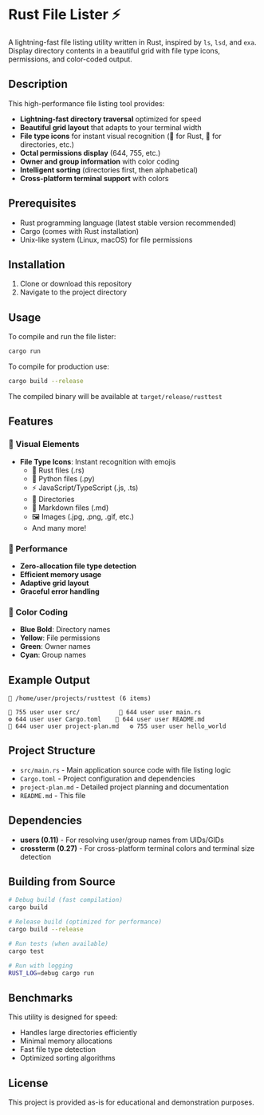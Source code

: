 # Rust File Lister ⚡

A lightning-fast file listing utility written in Rust, inspired by `ls`, `lsd`, and `exa`. Display directory contents in a beautiful grid with file type icons, permissions, and color-coded output.

## Description

This high-performance file listing tool provides:
- **Lightning-fast directory traversal** optimized for speed
- **Beautiful grid layout** that adapts to your terminal width
- **File type icons** for instant visual recognition (🦀 for Rust, 📁 for directories, etc.)
- **Octal permissions display** (644, 755, etc.)
- **Owner and group information** with color coding
- **Intelligent sorting** (directories first, then alphabetical)
- **Cross-platform terminal support** with colors

## Prerequisites

- Rust programming language (latest stable version recommended)
- Cargo (comes with Rust installation)
- Unix-like system (Linux, macOS) for file permissions

## Installation

1. Clone or download this repository
2. Navigate to the project directory

## Usage

To compile and run the file lister:

```bash
cargo run
```

To compile for production use:

```bash
cargo build --release
```

The compiled binary will be available at `target/release/rusttest`

## Features

### 🎨 Visual Elements
- **File Type Icons**: Instant recognition with emojis
  - 🦀 Rust files (.rs)
  - 🐍 Python files (.py) 
  - ⚡ JavaScript/TypeScript (.js, .ts)
  - 📁 Directories
  - 📝 Markdown files (.md)
  - 🖼️ Images (.jpg, .png, .gif, etc.)
  - And many more!

### 🎯 Performance
- **Zero-allocation file type detection**
- **Efficient memory usage**
- **Adaptive grid layout**
- **Graceful error handling**

### 🌈 Color Coding
- **Blue Bold**: Directory names
- **Yellow**: File permissions  
- **Green**: Owner names
- **Cyan**: Group names

## Example Output

```
📂 /home/user/projects/rusttest (6 items)

📁 755 user user src/           🦀 644 user user main.rs        
⚙️ 644 user user Cargo.toml    📝 644 user user README.md      
📝 644 user user project-plan.md   ⚙️ 755 user user hello_world
```

## Project Structure

- `src/main.rs` - Main application source code with file listing logic
- `Cargo.toml` - Project configuration and dependencies
- `project-plan.md` - Detailed project planning and documentation
- `README.md` - This file

## Dependencies

- **users (0.11)** - For resolving user/group names from UIDs/GIDs
- **crossterm (0.27)** - For cross-platform terminal colors and terminal size detection

## Building from Source

```bash
# Debug build (fast compilation)
cargo build

# Release build (optimized for performance)
cargo build --release

# Run tests (when available)
cargo test

# Run with logging
RUST_LOG=debug cargo run
```

## Benchmarks

This utility is designed for speed:
- Handles large directories efficiently
- Minimal memory allocations
- Fast file type detection
- Optimized sorting algorithms

## License

This project is provided as-is for educational and demonstration purposes. 